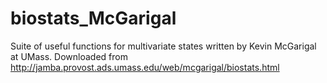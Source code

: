 # biostats_McGarigal
Suite of useful functions for multivariate states written by Kevin McGarigal at UMass.
Downloaded from http://jamba.provost.ads.umass.edu/web/mcgarigal/biostats.html
